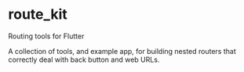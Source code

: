 # route_kit

Routing tools for Flutter

A collection of tools, and example app, for building nested routers that correctly deal with back button and web URLs.
